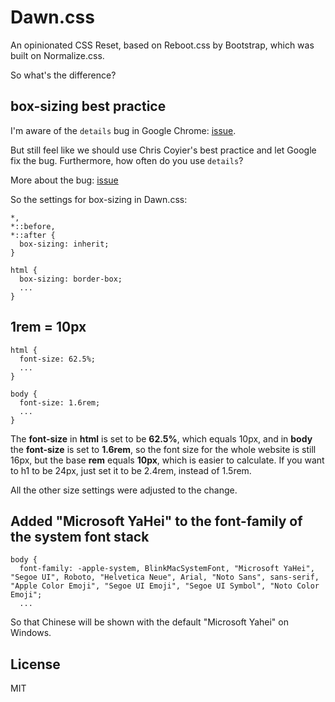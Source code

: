 # Dawn.css

An opinionated CSS Reset, based on Reboot.css by Bootstrap, which was built on Normalize.css.

So what's the difference?

## box-sizing best practice

I'm aware of the `details` bug in Google Chrome: [issue](https://github.com/twbs/bootstrap/issues/22872).

But still feel like we should use Chris Coyier's best practice and let Google fix the bug. Furthermore, how often do you use `details`?

More about the bug: [issue](https://bugs.chromium.org/p/chromium/issues/detail?id=589475)

So the settings for box-sizing in Dawn.css:

```
*,
*::before,
*::after {
  box-sizing: inherit;
}

html {
  box-sizing: border-box;
  ...
}
```

## 1rem = 10px

```
html {
  font-size: 62.5%;
  ...
}

body {
  font-size: 1.6rem;
  ...
}
```

The **font-size** in **html** is set to be **62.5%**, which equals 10px, and in **body** the **font-size** is set to **1.6rem**, so the font size for the whole website is still 16px, but the base **rem** equals **10px**, which is easier to calculate. If you want to h1 to be 24px, just set it to be 2.4rem, instead of 1.5rem.

All the other size settings were adjusted to the change.

## Added "Microsoft YaHei" to the font-family of the system font stack

```
body {
  font-family: -apple-system, BlinkMacSystemFont, "Microsoft YaHei", "Segoe UI", Roboto, "Helvetica Neue", Arial, "Noto Sans", sans-serif, "Apple Color Emoji", "Segoe UI Emoji", "Segoe UI Symbol", "Noto Color Emoji";
  ...
```

So that Chinese will be shown with the default "Microsoft Yahei" on Windows.

## License
MIT